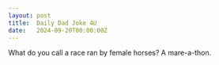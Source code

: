 ```yaml
---
layout: post
title:  Daily Dad Joke 4U
date:   2024-09-20T00:00:00Z
---
```

What do you call a race ran by female horses? A mare-a-thon.
